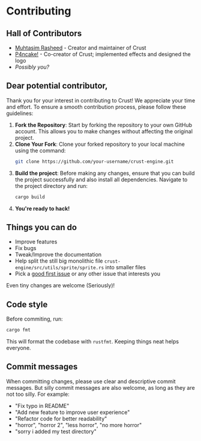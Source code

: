 # Contributing

## Hall of Contributors

- [Muhtasim Rasheed](https://github.com/Muhtasim-Rasheed) - Creator and maintainer of Crust
- [P4ncake!](https://github.com/P4ncake4451) - Co-creator of Crust; implemented effects and designed the logo
- *Possibly you?*

## Dear potential contributor,

Thank you for your interest in contributing to Crust! We appreciate your time and effort. To ensure a smooth contribution process, please follow these guidelines:

1. **Fork the Repository**: Start by forking the repository to your own GitHub account. This allows you to make changes without affecting the original project.
2. **Clone Your Fork**: Clone your forked repository to your local machine using the command:
   ```bash
   git clone https://github.com/your-username/crust-engine.git
   ```
3. **Build the project**: Before making any changes, ensure that you can build the project successfully and also install all dependencies. Navigate to the project directory and run:
   ```bash
   cargo build
   ```
4. **You're ready to hack!**

## Things you can do

- Improve features
- Fix bugs
- Tweak/Improve the documentation
- Help split the still big monolithic file `crust-engine/src/utils/sprite/sprite.rs` into smaller files
- Pick a [good first issue](https://github.com/Muhtasim-Rasheed/crust-engine/issues?q=is%3Aissue%20state%3Aopen%20label%3A%22good%20first%20issue%22) or any other issue that interests you

Even tiny changes are welcome (Seriously)!

## Code style

Before commiting, run:

```sh
cargo fmt
```

This will format the codebase with `rustfmt`. Keeping things neat helps everyone.

## Commit messages

When committing changes, please use clear and descriptive commit messages. But silly commit messages are also welcome, as long as they are not too silly. For example:

- "Fix typo in README"
- "Add new feature to improve user experience"
- "Refactor code for better readability"
- "horror", "horror 2", "less horror", "no more horror"
- "sorry i added my test directory"
